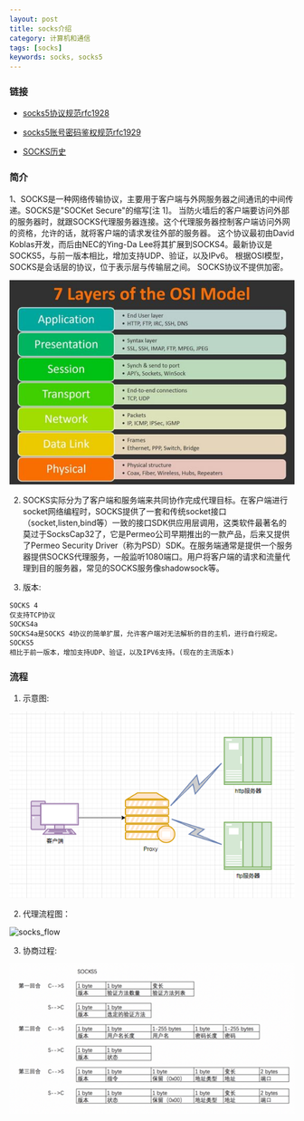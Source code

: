 ```yaml
---
layout: post
title: socks介绍
category: 计算机和通信
tags: [socks]
keywords: socks, socks5
---
```


### 链接

- [socks5协议规范rfc1928](https://www.ietf.org/rfc/rfc1928.txt)
- [socks5账号密码鉴权规范rfc1929](https://www.ietf.org/rfc/rfc1929.txt)

- [SOCKS历史](https://www.codercto.com/a/61172.html)

### 简介
1、SOCKS是一种网络传输协议，主要用于客户端与外网服务器之间通讯的中间传递。SOCKS是"SOCKet Secure"的缩写[注 1]。
当防火墙后的客户端要访问外部的服务器时，就跟SOCKS代理服务器连接。这个代理服务器控制客户端访问外网的资格，允许的话，就将客户端的请求发往外部的服务器。
这个协议最初由David Koblas开发，而后由NEC的Ying-Da Lee将其扩展到SOCKS4。最新协议是SOCKS5，与前一版本相比，增加支持UDP、验证，以及IPv6。
根据OSI模型，SOCKS是会话层的协议，位于表示层与传输层之间。
SOCKS协议不提供加密。

![7_layers_osi](/assets/img/tcp/7_layers_osi.jpeg)

2. SOCKS实际分为了客户端和服务端来共同协作完成代理目标。在客户端进行socket网络编程时，SOCKS提供了一套和传统socket接口（socket,listen,bind等）一致的接口SDK供应用层调用，这类软件最著名的莫过于SocksCap32了，它是Permeo公司早期推出的一款产品，后来又提供了Permeo Security Driver（称为PSD）SDK。在服务端通常是提供一个服务器提供SOCKS代理服务，一般监听1080端口。用户将客户端的请求和流量代理到目的服务器，常见的SOCKS服务像shadowsock等。

3. 版本:
```
SOCKS 4
仅支持TCP协议
SOCKS4a
SOCKS4a是SOCKS 4协议的简单扩展，允许客户端对无法解析的目的主机，进行自行规定。
SOCKS5
相比于前一版本，增加支持UDP、验证，以及IPV6支持。(现在的主流版本)
```


### 流程

1. 示意图: 

![socks_mode](/assets/img/tcp/socks_mode.png)

2. 代理流程图：

![socks_flow](/assets/img/tcp/socks_flow.jpeg)

3. 协商过程:

![socks5_nego](/assets/img/tcp/socks5_nego.jpeg)